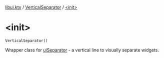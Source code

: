 [libui.ktx](../index.md) / [VerticalSeparator](index.md) / [&lt;init&gt;](./-init-.md)

# &lt;init&gt;

`VerticalSeparator()`

Wrapper class for [uiSeparator](../../libui/ui-separator.md) - a vertical line to visually separate widgets.

